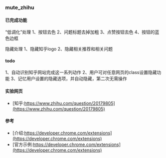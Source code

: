### mute_zhihu

#### 已完成功能
“低调化”处理
1、按钮去色
2、问题标题去掉加粗
3、点赞按钮去色
4、按钮的蓝色边框

隐藏处理
1、隐藏知乎logo
2、隐藏相关推荐和相关问题

#### todo
1、自动识别知乎网站完成这一系列动作
2、用户可对任意网页的class设置隐藏功能
3、记忆用户设置的隐藏选项，并自动隐藏，第二次无需操作

#### 实验网页
- [知乎:https://www.zhihu.com/question/20179805](https://www.zhihu.com/question/20179805)

#### 参考

- [介绍:https://developer.chrome.com/extensions](https://developer.chrome.com/extensions)
- [官方示例:https://developer.chrome.com/extensions](https://developer.chrome.com/extensions)
